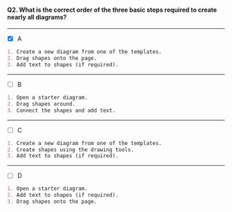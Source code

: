 #### Q2. What is the correct order of the three basic steps required to create nearly all diagrams?

---

- [x] A

```markdown
1. Create a new diagram from one of the templates.
2. Drag shapes onto the page.
3. Add text to shapes (if required).
```

---

- [ ] B

```markdown
1. Open a starter diagram.
2. Drag shapes around.
3. Connect the shapes and add text.
```

---

- [ ] C

```markdown
1. Create a new diagram from one of the templates.
2. Create shapes using the drawing tools.
3. Add text to shapes (if required).
```

---

- [ ] D

```markdown
1. Open a starter diagram.
2. Add text to shapes (if required).
3. Drag shapes onto the page.
```
